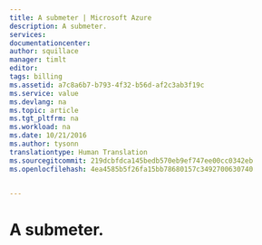 ```yaml
---
title: A submeter | Microsoft Azure
description: A submeter.
services: 
documentationcenter: 
author: squillace
manager: timlt
editor: 
tags: billing
ms.assetid: a7c8a6b7-b793-4f32-b56d-af2c3ab3f19c
ms.service: value
ms.devlang: na
ms.topic: article
ms.tgt_pltfrm: na
ms.workload: na
ms.date: 10/21/2016
ms.author: tysonn
translationtype: Human Translation
ms.sourcegitcommit: 219dcbfdca145bedb570eb9ef747ee00cc0342eb
ms.openlocfilehash: 4ea4585b5f26fa15bb78680157c3492700630740


---
```

# <a name="to-be-submitted"></a>A submeter.



<!--HONumber=Nov16_HO2-->


